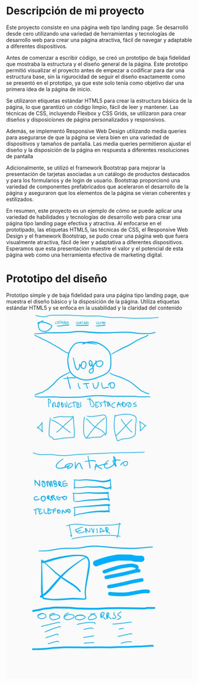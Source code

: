
# Descripción de mi proyecto

Este proyecto consiste en una página web tipo landing page.
Se desarrolló desde cero utilizando una variedad de herramientas y tecnologías de desarrollo web para crear una página atractiva, fácil de navegar y adaptable a diferentes dispositivos.

Antes de comenzar a escribir código, se creó un prototipo de baja fidelidad que mostraba la estructura y el diseño general de la página. Este prototipo permitió visualizar el proyecto antes de empezar a codificar para dar una estructura base, sin la rigurocidad de seguir el diseño exactamente como se presentó en el prototipo, ya que este solo tenía como objetivo dar una primera idea de la página de inicio.

Se utilizaron etiquetas estándar HTML5 para crear la estructura básica de la página, lo que garantizó un código limpio, fácil de leer y mantener. Las técnicas de CSS, incluyendo Flexbox y CSS Grids, se utilizaron para crear diseños y disposiciones de página personalizados y responsivos.

Además, se implementó Responsive Web Design utilizando media queries para asegurarse de que la página se viera bien en una variedad de dispositivos y tamaños de pantalla. Las media queries permitieron ajustar el diseño y la disposición de la página en respuesta a diferentes resoluciones de pantalla

Adicionalmente, se utilizó el framework Bootstrap para mejorar la presentación de tarjetas asociadas a un catálogo de productos destacados y para los formularios y de login de usuario. Bootstrap proporcionó una variedad de componentes prefabricados que aceleraron el desarrollo de la página y aseguraron que los elementos de la página se vieran coherentes y estilizados.

En resumen, este proyecto es un ejemplo de cómo se puede aplicar una variedad de habilidades y tecnologías de desarrollo web para crear una página tipo landing page efectiva y atractiva. Al enfocarse en el prototipado, las etiquetas HTML5, las técnicas de CSS, el Responsive Web Design y el framework Bootstrap, se pudo crear una página web que fuera visualmente atractiva, fácil de leer y adaptativa a diferentes dispositivos. Esperamos que esta presentación muestre el valor y el potencial de esta página web como una herramienta efectiva de marketing digital.

# Prototipo del diseño
Prototipo simple y de baja fidelidad para una página tipo landing page, que muestra el diseño básico y la disposición de la página. Utiliza etiquetas estándar HTML5 y se enfoca en la usabilidad y la claridad del contenido
![Prototipo](assets/img/LandingPagePrototipo.png)

